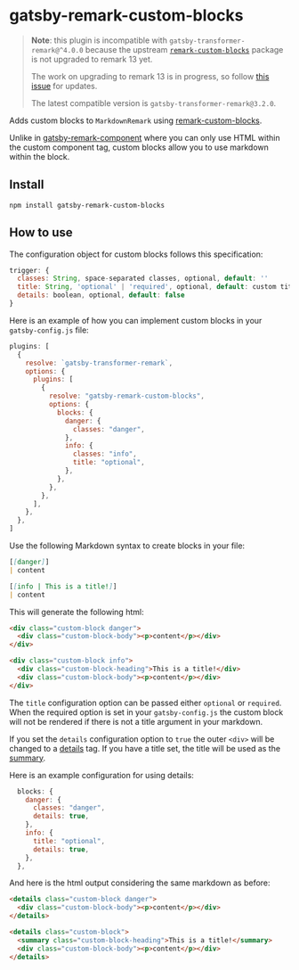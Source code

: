 # gatsby-remark-custom-blocks

> **Note**: this plugin is incompatible with `gatsby-transformer-remark@^4.0.0`
> because the upstream [`remark-custom-blocks`](https://github.com/zestedesavoir/zmarkdown/tree/master/packages/remark-custom-blocks)
> package is not upgraded to remark 13 yet.
>
> The work on upgrading to remark 13 is in progress, so follow [this issue](https://github.com/zestedesavoir/zmarkdown/issues/416)
> for updates.
>
> The latest compatible version is `gatsby-transformer-remark@3.2.0`.

Adds custom blocks to `MarkdownRemark` using [remark-custom-blocks](https://github.com/zestedesavoir/zmarkdown/tree/master/packages/remark-custom-blocks).

Unlike in [gatsby-remark-component](https://www.gatsbyjs.com/packages/gatsby-remark-component/) where you can only use HTML within the custom component tag, custom blocks allow you to use markdown within the block.

## Install

`npm install gatsby-remark-custom-blocks`

## How to use

The configuration object for custom blocks follows this specification:

```javascript
trigger: {
  classes: String, space-separated classes, optional, default: ''
  title: String, 'optional' | 'required', optional, default: custom titles not allowed
  details: boolean, optional, default: false
}
```

Here is an example of how you can implement custom blocks in your `gatsby-config.js` file:

```javascript
plugins: [
  {
    resolve: `gatsby-transformer-remark`,
    options: {
      plugins: [
        {
          resolve: "gatsby-remark-custom-blocks",
          options: {
            blocks: {
              danger: {
                classes: "danger",
              },
              info: {
                classes: "info",
                title: "optional",
              },
            },
          },
        },
      ],
    },
  },
]
```

Use the following Markdown syntax to create blocks in your file:

```markdown
[[danger]]
| content

[[info | This is a title!]]
| content
```

This will generate the following html:

```html
<div class="custom-block danger">
  <div class="custom-block-body"><p>content</p></div>
</div>

<div class="custom-block info">
  <div class="custom-block-heading">This is a title!</div>
  <div class="custom-block-body"><p>content</p></div>
</div>
```

The `title` configuration option can be passed either `optional` or `required`. When the required option is set in your `gatsby-config.js` the custom block will not be rendered if there is not a title argument in your markdown.

If you set the `details` configuration option to `true` the outer `<div>` will be changed to a [details](https://developer.mozilla.org/en-US/docs/Web/HTML/Element/details) tag. If you have a title set, the title will be used as the [summary](https://developer.mozilla.org/en-US/docs/Web/HTML/Element/summary).

Here is an example configuration for using details:

```javascript
  blocks: {
    danger: {
      classes: "danger",
      details: true,
    },
    info: {
      title: "optional",
      details: true,
    },
  },
```

And here is the html output considering the same markdown as before:

```html
<details class="custom-block danger">
  <div class="custom-block-body"><p>content</p></div>
</details>

<details class="custom-block">
  <summary class="custom-block-heading">This is a title!</summary>
  <div class="custom-block-body"><p>content</p></div>
</details>
```
